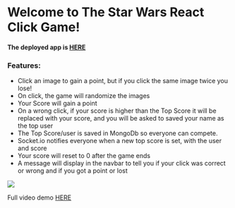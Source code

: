 <h1>Welcome to The Star Wars React Click Game!</h1>
<h4>The deployed app is <a href="https://mern-socket-click.herokuapp.com/">HERE</a>
<h3>Features:</h3>
<ul>
  <li>Click an image to gain a point, but if you click the same image twice you lose!</li>
  <li>On click, the game will randomize the images</li>
  <li>Your Score will gain a point</li>
  <li>On a wrong click, if your score is higher than the Top Score it will be replaced with your score, and you will be asked to saved your name as the top user</li>
  <li>The Top Score/user is saved in MongoDb so everyone can compete.</li>
  <li>Socket.io notifies everyone when a new top score is set, with the user and score</li>
  <li>Your score will reset to 0 after the game ends</li>
  <li>A message will display in the navbar to tell you if your click was correct or wrong and if you got a point or lost</li>
    </ul>
<img src ="https://media.giphy.com/media/l3diRp2Qpt3ul2cRW/giphy.gif"/>
<p>Full video demo <a href="https://youtu.be/0aSNQtfP7hQ">HERE</a>
